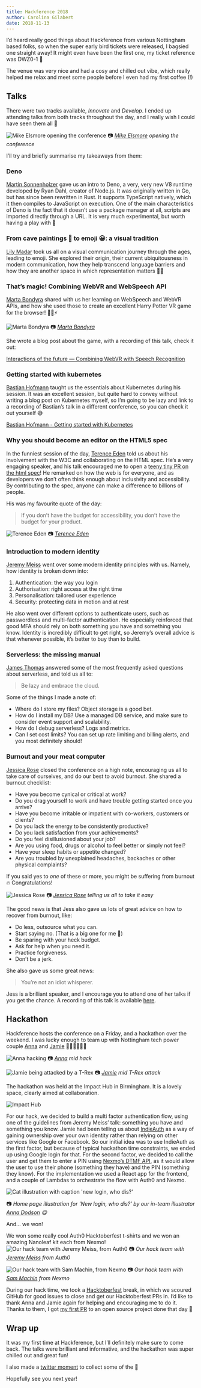 ```yaml
---
title: Hackference 2018
author: Carolina Gilabert
date: 2018-11-13
---
```


I’d heard really good things about Hackference from various Nottingham based folks, so when the super early bird tickets were released, I bagsied one straight away! It might even have been the first one, my ticket reference was DWZ0-1 🤔

The venue was very nice and had a cosy and chilled out vibe, which really helped me relax and meet some people before I even had my first coffee (!)

## Talks
There were two tracks available, _Innovate_ and _Develop_. I ended up attending talks from both tracks throughout the day, and I really wish I could have seen them all 🙈

![Mike Elsmore opening the conference](/images/hackference-2018/mike.jpeg)
📷 *[Mike Elsmore](https://twitter.com/ukmadlz) opening the conference*

I’ll try and briefly summarise my takeaways from them:

### Deno

[Martin Sonnenholzer](https://twitter.com/chaos_monster) gave us an intro to Deno, a very, very new V8 runtime developed by Ryan Dahl, creator of Node.js. It was originally written in Go, but has since been rewritten in Rust.
It supports TypeScript natively, which it then compiles to JavaScript on execution. One of the main characteristics of Deno is the fact that it doesn’t use a package manager at all, scripts are imported directly through a URL.
It is very much experimental, but worth having a play with 🙂

### From cave paintings 🎨 to emoji 😀: a visual tradition

[Lily Madar](https://twitter.com/Lily_2point0) took us all on a visual communication journey through the ages, leading to emoji.
She explored their origin, their current ubiquitousness in modern communication, how they help transcend language barriers and how they are another space in which representation matters 🙋‍♀️

### That’s magic! Combining WebVR and WebSpeech API

[Marta Bondyra](https://twitter.com/marta_bondyra) shared with us her learning on WebSpeech and WebVR APIs, and how she used those to create an excellent Harry Potter VR game for the browser! 👦🏻⚡️

![Marta Bondyra](/images/hackference-2018/marta.jpeg)
📷 *[Marta Bondyra](https://twitter.com/marta_bondyra)*

She wrote a blog post about the game, with a recording of this talk, check it out:

[Interactions of the future — Combining WebVR with Speech Recognition](https://medium.com/typeforms-engineering-blog/interactions-of-the-future-combining-webvr-with-speech-recognition-a147f245b8b8)

### Getting started with kubernetes

[Bastian Hofmann](https://twitter.com/BastianHofmann) taught us the essentials about Kubernetes during his session. 
It was an excellent session, but quite hard to convey without writing a blog post on Kubernetes myself, so I’m going to be lazy and link to a recording of Bastian’s talk in a different conference, so you can check it out yourself 😅

[Bastian Hofmann - Getting started with Kubernetes](https://www.youtube.com/watch?v=bXRmFfuyxQ0)


### Why you should become an editor on the HTML5 spec

In the funniest session of the day, [Terence Eden](https://twitter.com/edent) told us about his involvement with the W3C and collaborating on the HTML spec.
He’s a very engaging speaker, and his talk encouraged me to open a [teeny tiny PR on the html spec](https://github.com/w3c/html/pull/1641)!
He remarked on how the web is for everyone, and as developers we don’t often think enough about inclusivity and accessibility.
By contributing to the spec, anyone can make a difference to billions of people.

His was my favourite quote of the day:
> If you don’t have the budget for accessibility, you don’t have the budget for your product. 

![Terence Eden](/images/hackference-2018/terence.jpeg)
📷 *[Terence Eden](https://twitter.com/edent)*

### Introduction to modern identity

[Jeremy Meiss](https://twitter.com/IAmJerdog) went over some modern identity principles with us. Namely, how identity is broken down into:

1. Authentication: the way you login
2. Authorisation: right access at the right time
3. Personalisation: tailored user experience
4. Security: protecting data in motion and at rest

He also went over different options to authenticate users, such as passwordless and multi-factor authentication. He especially reinforced that good MFA should rely on both something you have and something you know.
Identity is incredibly difficult to get right, so Jeremy’s overall advice is that whenever possible, it’s better to buy than to build.

### Serverless: the missing manual

[James Thomas](https://twitter.com/thomasj) answered some of the most frequently asked questions about serverless, and told us all to:

> Be lazy and embrace the cloud.

Some of the things I made a note of:
* Where do I store my files? Object storage is a good bet.
* How do I install my DB? Use a managed DB service, and make sure to consider event support and scalability.
* How do I debug serverless? Logs and metrics.
* Can I set cost limits? You can set up rate limiting and billing alerts, and you most definitely should!

### Burnout and your meat computer

[Jessica Rose](https://twitter.com/jesslynnrose) closed the conference on a high note, encouraging us all to take care of ourselves, and do our best to avoid burnout.
She shared a burnout checklist:

- Have you become cynical or critical at work?
- Do you drag yourself to work and have trouble getting started once you arrive?
- Have you become irritable or impatient with co-workers, customers or clients?
- Do you lack the energy to be consistently productive?
- Do you lack satisfaction from your achievements?
- Do you feel disillusioned about your job?
- Are you using food, drugs or alcohol to feel better or simply not feel?
- Have your sleep habits or appetite changed?
- Are you troubled by unexplained headaches, backaches or other physical complaints?

If you said yes to _one_ of these or more, you might be suffering from burnout 🔥 Congratulations!

![Jessica Rose](/images/hackference-2018/jess.jpeg)
📷 *[Jessica Rose](https://twitter.com/jesslynnrose) telling us all to take it easy*

The good news is that Jess also gave us lots of great advice on how to recover from burnout, like:
* Do less, outsource what you can.
* Start saying no. (That is a big one for me 🙈)
* Be sparing with your heck budget.
* Ask for help when you need it.
* Practice forgiveness.
* Don’t be a jerk.

She also gave us some great news:

> You’re not an idiot whisperer.

Jess is a brilliant speaker, and I encourage you to attend one of her talks if you get the chance. A recording of this talk is available [here](https://www.youtube.com/watch?v=gcYRhATiyO4).

## Hackathon
Hackference hosts the conference on a Friday, and a hackathon over the weekend. I was lucky enough to team up with Nottingham tech power couple [Anna](https://twitter.com/anna_hax) and [Jamie](https://twitter.com/JamieTanna) 👩‍💻👩‍💻👨‍💻

![Anna hacking](/images/hackference-2018/anna_hax.jpeg)
📷 *[Anna](https://twitter.com/anna_hax) mid hack*

![Jamie being attacked by a T-Rex](/images/hackference-2018/jamie_trex.jpeg)
📷 *[Jamie](https://twitter.com/JamieTanna) mid T-Rex attack*

The hackathon was held at the Impact Hub in Birmingham. It is a lovely space, clearly aimed at collaboration. 

![Impact Hub](/images/hackference-2018/impact_hub.jpeg)

For our hack, we decided to build a multi factor authentication flow, using one of the guidelines from Jeremy Meiss’ talk: something you have and something you know.
Jamie had been telling us about [IndieAuth](https://indieauth.com/) as a way of gaining ownership over your own identity rather than relying on other services like Google or Facebook. So our initial idea was to use IndieAuth as the first factor, but because of typical hackathon time constraints, we ended up using Google login for that.
For the second factor, we decided to call the user and get them to enter a PIN using [Nexmo’s DTMF API](https://developer.nexmo.com/voice/voice-api/guides/dtmf), as it would allow the user to use their phone (something they have) and the PIN (something they know).
For the implementation we used a React app for the frontend, and a couple of Lambdas to orchestrate the flow with Auth0 and Nexmo.

![Cat illustration with caption 'new login, who dis?'](/images/hackference-2018/who_dis.png)

📷 *Home page illustration for ‘New login, who dis?’ by our in-team illustrator [Anna Dodson](https://twitter.com/anna_hax) 😋*

And… we won!

We won some really cool Auth0 Hacktoberfest t-shirts and we won an amazing Nanoleaf kit each from Nexmo!
![Our hack team with Jeremy Meiss, from Auth0](/images/hackference-2018/team_and_jeremy.png)
📷 *Our hack team with [Jeremy Meiss](https://twitter.com/IAmJerdog) from Auth0*

![Our hack team with Sam Machin, from Nexmo](/images/hackference-2018/team_and_sam.jpg)
📷 *Our hack team with [Sam Machin](https://twitter.com/sammachin) from Nexmo*

During our hack time, we took a [Hacktoberfest](https://hacktoberfest.digitalocean.com/) break, in which we scoured GitHub for good issues to close and get our Hacktoberfest PRs in.
I’d like to thank Anna and Jamie again for helping and encouraging me to do it. Thanks to them, I got [my first PR](https://github.com/AnnaDodson/hacktoberfest-website/pull/34) to an open source project done that day 💛

## Wrap up
It was my first time at Hackference, but I’ll definitely make sure to come back. The talks were brilliant and informative, and the hackathon was super chilled out and great fun!

I also made a [twitter moment](https://twitter.com/i/moments/1051806012519456768) to collect some of the 💛

Hopefully see you next year!
